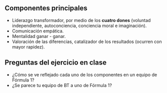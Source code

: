 ## Componentes principales
- Liderazgo transformador, por medio de los **cuatro dones** (voluntad independiente, autoconciencia, conciencia moral e imaginación).
- Comunicación empática.
- Mentalidad ganar - ganar.
- Valoración de las diferencias, catalizador de los resultados (ocurren con mayor rapidez).

## Preguntas del ejercicio en clase
- ¿Cómo se ve reflejado cada uno de los componentes en un equipo de Fórmula 1?
- ¿Se parece tu equipo de BT a uno de Fórmula 1?
